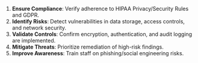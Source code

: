 1. **Ensure Compliance**: Verify adherence to HIPAA Privacy/Security Rules and GDPR.  
2. **Identify Risks**: Detect vulnerabilities in data storage, access controls, and network security.  
3. **Validate Controls**: Confirm encryption, authentication, and audit logging are implemented.  
4. **Mitigate Threats**: Prioritize remediation of high-risk findings.  
5. **Improve Awareness**: Train staff on phishing/social engineering risks.  
